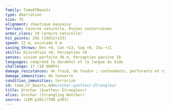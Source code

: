 ```yaml
---
family: TomeOfBeasts
type: Aberration
size: TG
alignment: chaotique mauvaise
terrain: Caverne naturelle, Ruines souterraines
armor_class: 19 (armure naturelle)
hit_points: 256 (19d12+133)
speed: 12 m, escalade 6 m
saving_throws: Dex +8, Con +13, Sag +8, Cha +11
skills: Discrétion +8, Perception +8
senses: vision parfaite 36 m, Perception passive 18
languages: comprend le darakhul et la langue du Vide
challenge: 17 (18 000PX)
damage_resistances: de froid, de foudre ; contondants, perforants et tranchants venant d'armes non magiques qui ne sont pas en argent
damage_immunities: de tonnerre
condition_immunities: terrorisé
id: tome_of_beasts.md#urochar-guetteur-Étrangleur
title: Urochar (Guetteur Étrangleur)
alias: Urochar (Strangling Watcher)
source: (LDM p391)(TOB p393)
---
```


